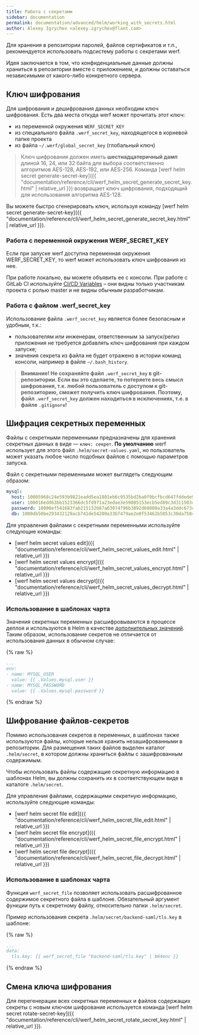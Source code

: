 ```yaml
---
title: Работа с секретами
sidebar: documentation
permalink: documentation/advanced/helm/working_with_secrets.html
author: Alexey Igrychev <alexey.igrychev@flant.com>
---
```


Для хранения в репозитории паролей, файлов сертификатов и т.п., рекомендуется использовать подсистему работы с секретами werf.

Идея заключается в том, что конфиденциальные данные должны храниться в репозитории вместе с приложением, и должны оставаться независимыми от какого-либо конкретного сервера.

## Ключ шифрования

Для шифрования и дешифрования данных необходим ключ шифрования. Есть два места откуда werf может прочитать этот ключ:
* из переменной окружения `WERF_SECRET_KEY`
* из специального файла `.werf_secret_key`, находящегося в корневой папке проекта
* из файла `~/.werf/global_secret_key` (глобальный ключ)

> Ключ шифрования должен иметь **шестнадцатеричный дамп** длиной 16, 24, или 32 байта для выбора соответственно алгоритмов AES-128, AES-192, или AES-256. Команда [werf helm secret generate-secret-key]({{ "documentation/reference/cli/werf_helm_secret_generate_secret_key.html" | relative_url }}) возвращает ключ шифрования, подходящий для использования алгоритма AES-128.

Вы можете быстро сгенерировать ключ, используя команду [werf helm secret generate-secret-key]({{ "documentation/reference/cli/werf_helm_secret_generate_secret_key.html" | relative_url }}).

### Работа с переменной окружения WERF_SECRET_KEY

Если при запуске werf доступна переменная окружения WERF_SECRET_KEY, то werf может использовать ключ шифрования из нее.

При работе локально, вы можете объявить ее с консоли. При работе с GitLab CI используйте [CI/CD Variables](https://docs.gitlab.com/ee/ci/variables/#variables) – они видны только участникам проекта с ролью master и не видны обычным разработчикам.

### Работа с файлом .werf_secret_key

Использование файла `.werf_secret_key` является более безопасным и удобным, т.к.:
* пользователям или инженерам, ответственным за запуск/релиз приложения не требуется добавлять ключ шифрования при каждом запуске;
* значения секрета из файла не будет отражено в истории команд консоли, например в файле `~/.bash_history`.

> **Внимание! Не сохраняйте файл `.werf_secret_key` в git-репозитории. Если вы это сделаете, то потеряете весь смысл шифрования, т.к. любой пользователь с доступом к git-репозиторию, сможет получить ключ шифрования. Поэтому, файл `.werf_secret_key` должен находиться  в исключениях, т.е. в файле `.gitignore`!**

## Шифрация секретных переменных

Файлы с секретными переменными предназначены для хранения секретных данных в виде — `ключ: секрет`. **По умолчанию** werf использует для этого файл `.helm/secret-values.yaml`, но пользователь может указать любое число подобных файлов с помощью параметров запуска.

Файл с секретными переменными может выглядеть следующим образом:
```yaml
mysql:
  host: 10005968c24e593b9821eadd5ea1801eb6c9535bd2ba0f9bcfbcd647fddede9da0bf6e13de83eb80ebe3cad4
  user: 100016edd63bb1523366dc5fd971a23edae3e59885153ecb5ed89c3d31150349a4ff786760c886e5c0293990
  password: 10000ef541683fab215132687a63074796b3892d68000a33a4a3ddc673c3f4de81990ca654fca0130f17
  db: 1000db50be293432129acb741de54209a33bf479ae2e0f53462b5053c30da7584e31a589f5206cfa4a8e249d20
```

Для управления файлами с секретными переменными используйте следующие команды:
- [werf helm secret values edit]({{ "documentation/reference/cli/werf_helm_secret_values_edit.html" | relative_url }})
- [werf helm secret values encrypt]({{ "documentation/reference/cli/werf_helm_secret_values_encrypt.html" | relative_url }})
- [werf helm secret values decrypt]({{ "documentation/reference/cli/werf_helm_secret_values_decrypt.html" | relative_url }})

### Использование в шаблонах чарта

Значения секретных переменных расшифровываются в процессе деплоя и используются в Helm в качестве [дополнительных значений](https://helm.sh/docs/chart_template_guide/values_files/). Таким образом, использование секретов не отличается от использования данных в обычном случае:

{% raw %}
```yaml
...
env:
- name: MYSQL_USER
  value: {{ .Values.mysql.user }}
- name: MYSQL_PASSWORD
  value: {{ .Values.mysql.password }}
```
{% endraw %}

## Шифрование файлов-секретов

Помимо использования секретов в переменных, в шаблонах также используются файлы, которые нельзя хранить незашифрованными в репозитории. Для размещения таких файлов выделен каталог `.helm/secret`, в котором должны храниться файлы с зашифрованным содержимым.

Чтобы использовать файлы содержащие секретную информацию в шаблонах Helm, вы должны сохранить их в соответствующем виде в каталоге `.helm/secret`.

Для управления файлами, содержащими секретную информацию, используйте следующие команды:
- [werf helm secret file edit]({{ "documentation/reference/cli/werf_helm_secret_file_edit.html" | relative_url }})
- [werf helm secret file encrypt]({{ "documentation/reference/cli/werf_helm_secret_file_encrypt.html" | relative_url }})
- [werf helm secret file decrypt]({{ "documentation/reference/cli/werf_helm_secret_file_decrypt.html" | relative_url }})

### Использование в шаблонах чарта

Функция `werf_secret_file` позволяет использовать расшифрованное содержимое секретного файла в шаблоне. Обязательный аргумент функции путь к секретному файлу, относительно папки `.helm/secret`.

Пример использования секрета `.helm/secret/backend-saml/tls.key` в шаблоне:

{% raw %}
```yaml
...
data:
  tls.key: {{ werf_secret_file "backend-saml/tls.key" | b64enc }}
```
{% endraw %}

## Смена ключа шифрования

Для перегенерации всех секретных переменных и файлов содержащих секреты с новым ключом шифрования используется команда [werf helm secret rotate-secret-key]({{ "documentation/reference/cli/werf_helm_secret_rotate_secret_key.html" | relative_url }}).
